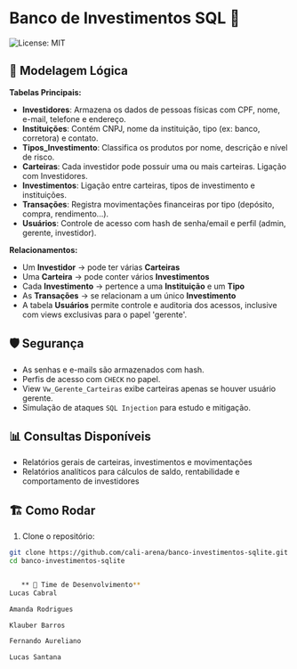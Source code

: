 # Banco de Investimentos SQL 🏦

![License: MIT](https://img.shields.io/badge/license-MIT-blue.svg)


## 🧠 Modelagem Lógica

**Tabelas Principais:**

- **Investidores**: Armazena os dados de pessoas físicas com CPF, nome, e-mail, telefone e endereço.
- **Instituições**: Contém CNPJ, nome da instituição, tipo (ex: banco, corretora) e contato.
- **Tipos_Investimento**: Classifica os produtos por nome, descrição e nível de risco.
- **Carteiras**: Cada investidor pode possuir uma ou mais carteiras. Ligação com Investidores.
- **Investimentos**: Ligação entre carteiras, tipos de investimento e instituições.
- **Transações**: Registra movimentações financeiras por tipo (depósito, compra, rendimento...).
- **Usuários**: Controle de acesso com hash de senha/email e perfil (admin, gerente, investidor).

**Relacionamentos:**

- Um **Investidor** → pode ter várias **Carteiras**
- Uma **Carteira** → pode conter vários **Investimentos**
- Cada **Investimento** → pertence a uma **Instituição** e um **Tipo**
- As **Transações** → se relacionam a um único **Investimento**
- A tabela **Usuários** permite controle e auditoria dos acessos, inclusive com views exclusivas para o papel 'gerente'.

## 🛡️ Segurança
- As senhas e e-mails são armazenados com hash.
- Perfis de acesso com `CHECK` no papel.
- View `Vw_Gerente_Carteiras` exibe carteiras apenas se houver usuário gerente.
- Simulação de ataques `SQL Injection` para estudo e mitigação.

## 📊 Consultas Disponíveis
- Relatórios gerais de carteiras, investimentos e movimentações
- Relatórios analíticos para cálculos de saldo, rentabilidade e comportamento de investidores

## 🏗️ Como Rodar
1. Clone o repositório:
```bash
git clone https://github.com/cali-arena/banco-investimentos-sqlite.git
cd banco-investimentos-sqlite


   ** 👥 Time de Desenvolvimento**
Lucas Cabral

Amanda Rodrigues

Klauber Barros

Fernando Aureliano

Lucas Santana
